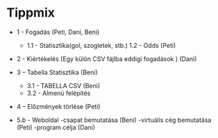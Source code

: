 # Tippmix
- 1 - Fogadás (Peti, Dani, Beni)
    - 1.1 - Statisztika(gol, szogletek, stb.) 1.2 - Odds (Peti)
- 2 - Kiértékelés (Egy külön CSV fájlba eddigi fogadások ) (Dani)
- 3 – Tabella Statisztika (Beni) 
    - 3.1 - TABELLA CSV (Beni) 
    - 3.2 - Almenü felépítés
- 4 – Előzmények törlése (Peti)

- 5.b - Weboldal -csapat bemutatása (Beni) -virtuális cég bemutatása (Peti) -program célja (Dani)
